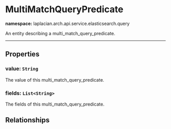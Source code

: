# **MultiMatchQueryPredicate**
**namespace:** laplacian.arch.api.service.elasticsearch.query

An entity describing a multi_match_query_predicate.



---

## Properties

### value: `String`
The value of this multi_match_query_predicate.

### fields: `List<String>`
The fields of this multi_match_query_predicate.

## Relationships